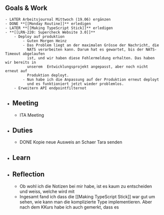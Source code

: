 ## Goals & Work
	- LATER Arbeitsjournal Mittwoch (19.06) ergänzen
	- DONE **[[Monday Routine]]** erledigen
	- LATER **[[Making TypeScript Stick]]** erledigen
	- **[[LRN-220: Supercheck Website 3.0]]**
		- Deploy auf produktion
			- Guten Morgen Heinz
			- Das Problem liegt an der maximalen Grösse der Nachricht, die
			  NATS verarbeiten kann. Darum hat es gewartet, bis der NATS-Timeout abgelaufen
			  ist, und wir haben diese Fehlermeldung erhalten. Das haben wir bereits in
			  unserem  Entwicklungsprojekt angepasst, aber noch nicht erneut auf
			  Produktion deployt.
			- Nun habe ich die Anpassung auf der Produktion erneut deployt
			  und es funktioniert jetzt wieder problemlos.
		- Erweitern API endpointfilternot
- ## Meeting
	- ITA Meeting
- ## Duties
	- DONE Kopie neue Ausweis an Schaer Tara senden
- ## Learn
- ## Reflection
	- Ob wohl ich die Notizen bei mir habe, ist es kaum zu entscheiden und weiss, welche wird mit
	- Ingesamt fand ich dass die [[Making TypeScript Stick]] war gut um sehen, wie kann man die komplizierte Type implementieren. Aber nach dem KKurs habe ich auch gemerkt, dass es